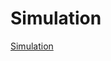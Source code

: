 # **Simulation**
[Simulation]([https://drive.google.com/file/d/1zevA3bUyDVg1U9erdCAcblWegYRJz-ra/view?usp=sharing](https://drive.google.com/file/d/1HMvbPtSa7d6WaQKyQS5NScj-5r65bjrz/view?usp=sharing))
